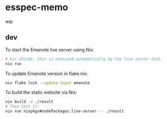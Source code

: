 # esspec-memo

wip

## dev

To start the Emanote live server using Nix:

```sh
# For VSCode, this is executed automatically by the live server task.
nix run
```

To update Emanote version in flake.nix:

```sh
nix flake lock --update-input emanote
```

To build the static website via Nix:

```sh
nix build -o ./result
# Then test it:
nix run nixpkgs#nodePackages.live-server -- ./result
```
